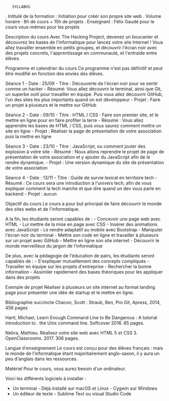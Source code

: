        SYLLABUS 
       
 . Intitulé de la formation : Initiation pour créér son propre site web
 . Volume horaire : 8h de cours + 15h de projets
 . Enseignant : Félix Gaudé pour le cours vous-mêmes pour les projets
 
 Description du cours 
 Avec The Hacking Project, devenez un boucanier et découvrez les bases de l'informatique pour lancez votre site Internet !
 Vous allez travailler ensemble en petits groupes, et découvrir l'écran noir avec des projets concrets, l'apprentissage en communauté, et l'entraide entre élèves.
 
 Programme et calendrier du cours
 Ce programme n'est pas définitif et peut être modifié en fonction des envies des élèves.
 
 Séance 1 
     - Date : 25/09 
     - Titre : Découverte de l'écran noir pour se sentir comme un hacker 
     - Résumé: Vous allez découvrir le terminal, ainsi que Git, un superbe outil pour travailler en équipe. Puis vous allez découvrir GitHub, l'un des sites les plus importants quand on est développeur
     - Projet : Faire un projet à plusieurs et le mettre sur GitHub
     
Séance 2 
     - Date : 09/10 
     - Titre : HTML / CSS : Faire son premier site, et le mettre en ligne pour en faire profiter la terre
     - Résumé : Vous allez apprendre les bases de HTML / CSS, puis vous saurez comment mettre un site en ligne 
     - Projet : Réaliser la page de présentation de votre association puis la mettre en ligne
     
Séance 3 
     - Date : 23/10 
     - Titre : JavaScript, ou comment jouter des explosion à votre site 
     - Résumé : Nous allons reprendre le projet de page de présentation de votre association et y ajouter du JavaScript afin de le rendre dynamique. 
     - Projet : Une version dynamique du site de présentation de votre association
     
Séance 4 
     - Date : 13/11 
     - Titre : Guide de survie lexical en territoire tech 
     - Résumé : Ce cours sera une introduction à l'univers tech, afin de vous expliquer comment la tech marche et que dire quand un dev vous parle en backend
     - Projet : aucun 
     
 Objectif du cours
 Le cours a pour but principal de faire découvrir le monde des sites webs et de l'informatique.
 
 A la fin, les étudiants seront capables de : 
     - Concevoir une page web avec HTML 
     - Lui mettre de la mise en page avec CSS
     - Insérer des animations avec JavaScript
     - Le rendre adaptatif au mobile avec Bootstrap 
     - Manipuler l'écran noir du terminal
     - Mettre son code en ligne et travailler à plusieurs sur un projet avec GitHub
     - Mettre en ligne son site internet 
     - Découvrir le monde merveilleux du jargon de l'informatique 
     
De plus, avec la pédagogie de l'éducation de pairs, les étudiants seront capables de : 
     - S'expliquer mutuellement des concepts compliqués 
     - Travailler en équipe sur les projets d'entreprise 
     - Rechercher la bonne information
     - Assimiler rapidement des bases théoriques pour les appliquer dans des projets 
     
Exemple de projet 
Réaliser à plusieurs un site internet au format landing page pour présenter une idée de startup et le mettre en ligne.

Bibliographie succincte
Chacon, Scott : Straub, Ben, Pro Git, Apress, 2014, 456 pages

Hartl, Michael, Learn Enough Command Line to Be Dangerous : A tutorial introduction to . the Unix command line. Softcover 2016. 85 pages.

Nebra, Mathieu. Réalisez votre site web avec HTML 5 et CSS 3. OpenClassrooms. 2017. 306 pages. 

Langue d'enseignement 
Le cours est conçu pour des élèves français : mais le monde de l'informatique étant majoritairement anglo-saxon, il y aura un peu d'anglais dans les ressources.

Matériel 
Pour le cours, vous aurez besoin d'un ordinateur. 

Voici les différents logiciels à installer : 
  - Un terminal 
        - Déjà installé sur macOS et Linux
        - Cygwin sur Windows
  - Un éditeur de texte 
        - Sublime Text ou visual Studio Code 

 
 
